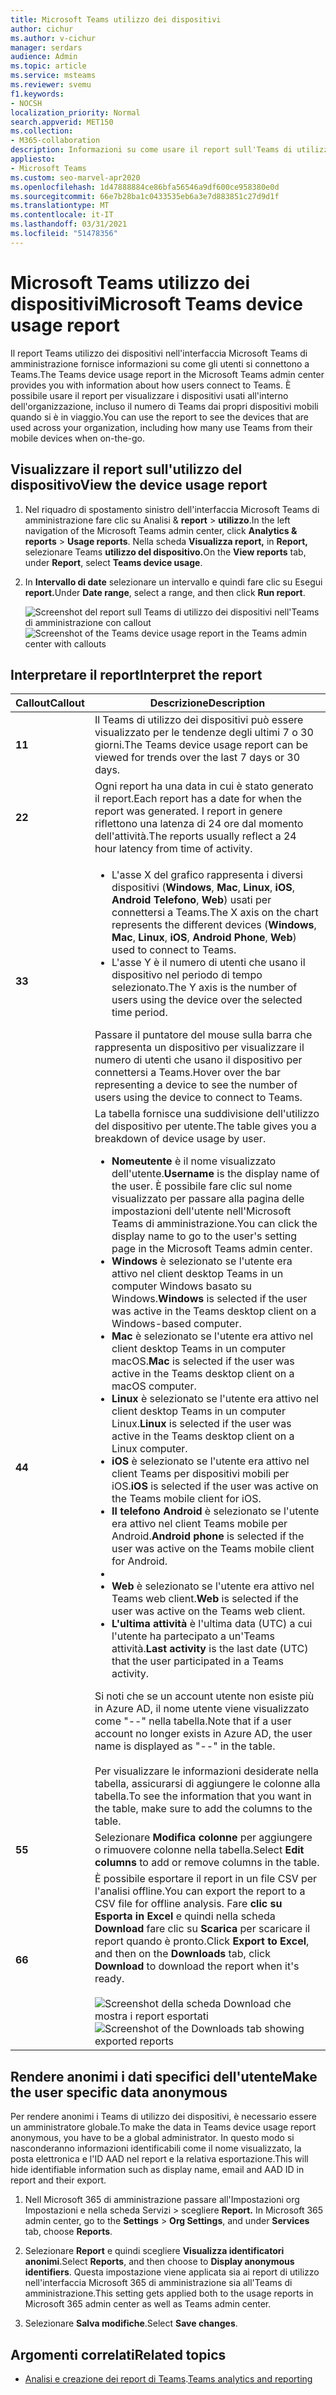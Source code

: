 ```yaml
---
title: Microsoft Teams utilizzo dei dispositivi
author: cichur
ms.author: v-cichur
manager: serdars
audience: Admin
ms.topic: article
ms.service: msteams
ms.reviewer: svemu
f1.keywords:
- NOCSH
localization_priority: Normal
search.appverid: MET150
ms.collection:
- M365-collaboration
description: Informazioni su come usare il report sull'Teams di utilizzo dei dispositivi nell'interfaccia di amministrazione di Microsoft Teams per vedere come gli utenti dell'organizzazione si connettono a Teams.
appliesto:
- Microsoft Teams
ms.custom: seo-marvel-apr2020
ms.openlocfilehash: 1d47888884ce86bfa56546a9df600ce958380e0d
ms.sourcegitcommit: 66e7b28ba1c0433535eb6a3e7d883851c27d9d1f
ms.translationtype: MT
ms.contentlocale: it-IT
ms.lasthandoff: 03/31/2021
ms.locfileid: "51478356"
---
```

# <a name="microsoft-teams-device-usage-report"></a><span data-ttu-id="aa770-103">Microsoft Teams utilizzo dei dispositivi</span><span class="sxs-lookup"><span data-stu-id="aa770-103">Microsoft Teams device usage report</span></span>

<span data-ttu-id="aa770-104">Il report Teams utilizzo dei dispositivi nell'interfaccia Microsoft Teams di amministrazione fornisce informazioni su come gli utenti si connettono a Teams.</span><span class="sxs-lookup"><span data-stu-id="aa770-104">The Teams device usage report in the Microsoft Teams admin center provides you with information about how users connect to Teams.</span></span> <span data-ttu-id="aa770-105">È possibile usare il report per visualizzare i dispositivi usati all'interno dell'organizzazione, incluso il numero di Teams dai propri dispositivi mobili quando si è in viaggio.</span><span class="sxs-lookup"><span data-stu-id="aa770-105">You can use the report to see the devices that are used across your organization, including how many use Teams from their mobile devices when on-the-go.</span></span>  

## <a name="view-the-device-usage-report"></a><span data-ttu-id="aa770-106">Visualizzare il report sull'utilizzo del dispositivo</span><span class="sxs-lookup"><span data-stu-id="aa770-106">View the device usage report</span></span>

1. <span data-ttu-id="aa770-107">Nel riquadro di spostamento sinistro dell'interfaccia Microsoft Teams di amministrazione fare clic su Analisi & **report**  >  **utilizzo**.</span><span class="sxs-lookup"><span data-stu-id="aa770-107">In the left navigation of the Microsoft Teams admin center, click **Analytics & reports** > **Usage reports**.</span></span> <span data-ttu-id="aa770-108">Nella scheda **Visualizza report,** in **Report,** selezionare Teams **utilizzo del dispositivo.**</span><span class="sxs-lookup"><span data-stu-id="aa770-108">On the **View reports** tab, under **Report**, select **Teams device usage**.</span></span>
2. <span data-ttu-id="aa770-109">In **Intervallo di date** selezionare un intervallo e quindi fare clic su Esegui **report.**</span><span class="sxs-lookup"><span data-stu-id="aa770-109">Under **Date range**, select a range, and then click **Run report**.</span></span>

    <span data-ttu-id="aa770-110">![Screenshot del report sull Teams di utilizzo dei dispositivi nell'Teams di amministrazione con callout](../media/teams-reports-device-usage-with-callouts.png "Screenshot del report sull Teams di utilizzo dei dispositivi nell'Teams di amministrazione con callout")</span><span class="sxs-lookup"><span data-stu-id="aa770-110">![Screenshot of the Teams device usage report in the Teams admin center with callouts](../media/teams-reports-device-usage-with-callouts.png "Screenshot of the Teams device usage report in the Teams admin center  with callouts")</span></span>

## <a name="interpret-the-report"></a><span data-ttu-id="aa770-111">Interpretare il report</span><span class="sxs-lookup"><span data-stu-id="aa770-111">Interpret the report</span></span>

|<span data-ttu-id="aa770-112">Callout</span><span class="sxs-lookup"><span data-stu-id="aa770-112">Callout</span></span> |<span data-ttu-id="aa770-113">Descrizione</span><span class="sxs-lookup"><span data-stu-id="aa770-113">Description</span></span>  |
|--------|-------------|
|<span data-ttu-id="aa770-114">**1**</span><span class="sxs-lookup"><span data-stu-id="aa770-114">**1**</span></span>   |<span data-ttu-id="aa770-115">Il Teams di utilizzo dei dispositivi può essere visualizzato per le tendenze degli ultimi 7 o 30 giorni.</span><span class="sxs-lookup"><span data-stu-id="aa770-115">The Teams device usage report can be viewed for trends over the last 7 days or 30 days.</span></span>  |
|<span data-ttu-id="aa770-116">**2**</span><span class="sxs-lookup"><span data-stu-id="aa770-116">**2**</span></span>   |<span data-ttu-id="aa770-117">Ogni report ha una data in cui è stato generato il report.</span><span class="sxs-lookup"><span data-stu-id="aa770-117">Each report has a date for when the report was generated.</span></span> <span data-ttu-id="aa770-118">I report in genere riflettono una latenza di 24 ore dal momento dell'attività.</span><span class="sxs-lookup"><span data-stu-id="aa770-118">The reports usually reflect a 24 hour latency from time of activity.</span></span> |
|<span data-ttu-id="aa770-119">**3**</span><span class="sxs-lookup"><span data-stu-id="aa770-119">**3**</span></span>   |<ul><li><span data-ttu-id="aa770-120">L'asse X del grafico rappresenta i diversi dispositivi (**Windows**, **Mac**, **Linux**, **iOS**, **Android Telefono**, **Web**) usati per connettersi a Teams.</span><span class="sxs-lookup"><span data-stu-id="aa770-120">The X axis on the chart represents the different devices (**Windows**, **Mac**, **Linux**, **iOS**, **Android Phone**, **Web**) used to connect to Teams.</span></span> </li><li><span data-ttu-id="aa770-121">L'asse Y è il numero di utenti che usano il dispositivo nel periodo di tempo selezionato.</span><span class="sxs-lookup"><span data-stu-id="aa770-121">The Y axis is the number of users using the device over the selected time period.</span></span></li> </ul><span data-ttu-id="aa770-122">Passare il puntatore del mouse sulla barra che rappresenta un dispositivo per visualizzare il numero di utenti che usano il dispositivo per connettersi a Teams.</span><span class="sxs-lookup"><span data-stu-id="aa770-122">Hover over the bar representing a device to see the number of users using the device to connect to Teams.</span></span>|
|<span data-ttu-id="aa770-123">**4**</span><span class="sxs-lookup"><span data-stu-id="aa770-123">**4**</span></span>   |<span data-ttu-id="aa770-124">La tabella fornisce una suddivisione dell'utilizzo del dispositivo per utente.</span><span class="sxs-lookup"><span data-stu-id="aa770-124">The table gives you a breakdown of device usage by user.</span></span> <ul><li><span data-ttu-id="aa770-125">**Nomeutente** è il nome visualizzato dell'utente.</span><span class="sxs-lookup"><span data-stu-id="aa770-125">**Username** is the display name of the user.</span></span> <span data-ttu-id="aa770-126">È possibile fare clic sul nome visualizzato per passare alla pagina delle impostazioni dell'utente nell'Microsoft Teams di amministrazione.</span><span class="sxs-lookup"><span data-stu-id="aa770-126">You can click the display name to go to the user's setting page in the Microsoft Teams admin center.</span></span> </li><li><span data-ttu-id="aa770-127">**Windows** è selezionato se l'utente era attivo nel client desktop Teams in un computer Windows basato su Windows.</span><span class="sxs-lookup"><span data-stu-id="aa770-127">**Windows** is selected if the user was active in the Teams desktop client on a Windows-based computer.</span></span></li><li><span data-ttu-id="aa770-128">**Mac** è selezionato se l'utente era attivo nel client desktop Teams in un computer macOS.</span><span class="sxs-lookup"><span data-stu-id="aa770-128">**Mac** is selected if the user was active in the Teams desktop client on a macOS computer.</span></span> </li> <li><span data-ttu-id="aa770-129">**Linux** è selezionato se l'utente era attivo nel client desktop Teams in un computer Linux.</span><span class="sxs-lookup"><span data-stu-id="aa770-129">**Linux** is selected if the user was active in the Teams desktop client on a Linux computer.</span></span> </li> <li><span data-ttu-id="aa770-130">**iOS** è selezionato se l'utente era attivo nel client Teams per dispositivi mobili per iOS.</span><span class="sxs-lookup"><span data-stu-id="aa770-130">**iOS** is selected if the user was active on the Teams mobile client for iOS.</span></span></li><li><span data-ttu-id="aa770-131">**Il telefono Android** è selezionato se l'utente era attivo nel client Teams mobile per Android.</span><span class="sxs-lookup"><span data-stu-id="aa770-131">**Android phone** is selected if the user was active on the Teams mobile client for Android.</span></span> <li><li><span data-ttu-id="aa770-132">**Web** è selezionato se l'utente era attivo nel Teams web client.</span><span class="sxs-lookup"><span data-stu-id="aa770-132">**Web** is selected if the user was active on the Teams web client.</span></span> <li><span data-ttu-id="aa770-133">**L'ultima attività** è l'ultima data (UTC) a cui l'utente ha partecipato a un'Teams attività.</span><span class="sxs-lookup"><span data-stu-id="aa770-133">**Last activity** is the last date (UTC) that the user participated in a Teams activity.</span></span></li> </ul> <span data-ttu-id="aa770-134">Si noti che se un account utente non esiste più in Azure AD, il nome utente viene visualizzato come "--" nella tabella.</span><span class="sxs-lookup"><span data-stu-id="aa770-134">Note that if a user account no longer exists in Azure AD, the user name is displayed as "--" in the table.</span></span> <br><br><span data-ttu-id="aa770-135">Per visualizzare le informazioni desiderate nella tabella, assicurarsi di aggiungere le colonne alla tabella.</span><span class="sxs-lookup"><span data-stu-id="aa770-135">To see the information that you want in the table, make sure to add the columns to the table.</span></span> |
|<span data-ttu-id="aa770-136">**5**</span><span class="sxs-lookup"><span data-stu-id="aa770-136">**5**</span></span>   |<span data-ttu-id="aa770-137">Selezionare **Modifica colonne** per aggiungere o rimuovere colonne nella tabella.</span><span class="sxs-lookup"><span data-stu-id="aa770-137">Select **Edit columns** to add or remove columns in the table.</span></span> |
|<span data-ttu-id="aa770-138">**6**</span><span class="sxs-lookup"><span data-stu-id="aa770-138">**6**</span></span>   |<span data-ttu-id="aa770-139">È possibile esportare il report in un file CSV per l'analisi offline.</span><span class="sxs-lookup"><span data-stu-id="aa770-139">You can export the report to a CSV file for offline analysis.</span></span> <span data-ttu-id="aa770-140">Fare **clic su Esporta in Excel** e quindi nella scheda **Download** fare clic su **Scarica** per scaricare il report quando è pronto.</span><span class="sxs-lookup"><span data-stu-id="aa770-140">Click **Export to Excel**, and then on the **Downloads** tab, click **Download** to download the report when it's ready.</span></span><br><br><span data-ttu-id="aa770-141">![Screenshot della scheda Download che mostra i report esportati](../media/teams-reports-export-to-csv.png)</span><span class="sxs-lookup"><span data-stu-id="aa770-141">![Screenshot of the Downloads tab showing exported reports](../media/teams-reports-export-to-csv.png)</span></span>|


## <a name="make-the-user-specific-data-anonymous"></a><span data-ttu-id="aa770-142">Rendere anonimi i dati specifici dell'utente</span><span class="sxs-lookup"><span data-stu-id="aa770-142">Make the user specific data anonymous</span></span>

<span data-ttu-id="aa770-143">Per rendere anonimi i Teams di utilizzo dei dispositivi, è necessario essere un amministratore globale.</span><span class="sxs-lookup"><span data-stu-id="aa770-143">To make the data in Teams device usage report anonymous, you have to be a global administrator.</span></span> <span data-ttu-id="aa770-144">In questo modo si nasconderanno informazioni identificabili come il nome visualizzato, la posta elettronica e l'ID AAD nel report e la relativa esportazione.</span><span class="sxs-lookup"><span data-stu-id="aa770-144">This will hide identifiable information such as display name, email and AAD ID in report and their export.</span></span>

1. <span data-ttu-id="aa770-145">Nell Microsoft 365 di amministrazione passare  all'Impostazioni org Impostazioni e nella scheda Servizi \> scegliere **Report.** </span><span class="sxs-lookup"><span data-stu-id="aa770-145">In Microsoft 365 admin center, go to the **Settings** \> **Org Settings**, and under **Services** tab, choose **Reports**.</span></span>
    
2. <span data-ttu-id="aa770-146">Selezionare **Report** e quindi scegliere **Visualizza identificatori anonimi**.</span><span class="sxs-lookup"><span data-stu-id="aa770-146">Select **Reports**, and then choose to **Display anonymous identifiers**.</span></span> <span data-ttu-id="aa770-147">Questa impostazione viene applicata sia ai report di utilizzo nell'interfaccia Microsoft 365 di amministrazione sia all'Teams di amministrazione.</span><span class="sxs-lookup"><span data-stu-id="aa770-147">This setting gets applied both to the usage reports in Microsoft 365 admin center as well as Teams admin center.</span></span>
  
3. <span data-ttu-id="aa770-148">Selezionare **Salva modifiche**.</span><span class="sxs-lookup"><span data-stu-id="aa770-148">Select **Save changes**.</span></span>

## <a name="related-topics"></a><span data-ttu-id="aa770-149">Argomenti correlati</span><span class="sxs-lookup"><span data-stu-id="aa770-149">Related topics</span></span>

- <span data-ttu-id="aa770-150">[Analisi e creazione dei report di Teams](teams-reporting-reference.md).</span><span class="sxs-lookup"><span data-stu-id="aa770-150">[Teams analytics and reporting](teams-reporting-reference.md)</span></span>
